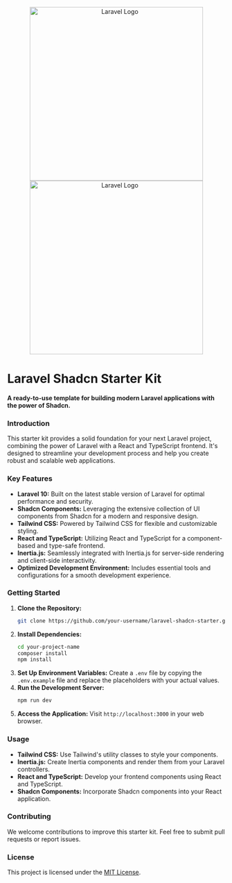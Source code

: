 <p align="center"><a href="https://laravel.com" target="_blank"><img src="https://raw.githubusercontent.com/laravel/art/master/logo-lockup/5%20SVG/2%20CMYK/1%20Full%20Color/laravel-logolockup-cmyk-red.svg" width="400" alt="Laravel Logo"></a>
<a href="https://laravel.com" target="_blank"><img src="https://encrypted-tbn0.gstatic.com/images?q=tbn:ANd9GcSb3fTpXoW1jRqcrhVF9_abzQ9wG9DbnQxJrw&s" width="400" alt="Laravel Logo"></a>

</p>



# Laravel Shadcn Starter Kit 
**A ready-to-use template for building modern Laravel applications with the power of Shadcn.**

### **Introduction**

This starter kit provides a solid foundation for your next Laravel project, combining the power of Laravel with a React and TypeScript frontend. It's designed to streamline your development process and help you create robust and scalable web applications.

### **Key Features**

  * **Laravel 10:** Built on the latest stable version of Laravel for optimal performance and security.
  * **Shadcn Components:** Leveraging the extensive collection of UI components from Shadcn for a modern and responsive design.
  * **Tailwind CSS:** Powered by Tailwind CSS for flexible and customizable styling.
  * **React and TypeScript:** Utilizing React and TypeScript for a component-based and type-safe frontend.
  * **Inertia.js:** Seamlessly integrated with Inertia.js for server-side rendering and client-side interactivity.
  * **Optimized Development Environment:** Includes essential tools and configurations for a smooth development experience.

### **Getting Started**

1.  **Clone the Repository:**
    ```bash
    git clone https://github.com/your-username/laravel-shadcn-starter.git your-project-name
    ```
2.  **Install Dependencies:**
    ```bash
    cd your-project-name
    composer install
    npm install
    ```
3.  **Set Up Environment Variables:**
    Create a `.env` file by copying the `.env.example` file and replace the placeholders with your actual values.
4.  **Run the Development Server:**
    ```bash
    npm run dev
    ```
5.  **Access the Application:**
    Visit `http://localhost:3000` in your web browser.

### **Usage**

  * **Tailwind CSS:** Use Tailwind's utility classes to style your components.
  * **Inertia.js:** Create Inertia components and render them from your Laravel controllers.
  * **React and TypeScript:** Develop your frontend components using React and TypeScript.
  * **Shadcn Components:** Incorporate Shadcn components into your React application.

### **Contributing**

We welcome contributions to improve this starter kit. Feel free to submit pull requests or report issues.

### **License**

This project is licensed under the [MIT License](https://www.google.com/url?sa=E&source=gmail&q=https://opensource.org/licenses/MIT).


